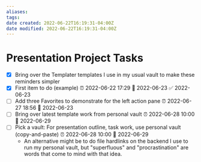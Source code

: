 ```yaml
---
aliases: 
tags: 
date created: 2022-06-22T16:19:31-04:00Z
date modified: 2022-06-22T16:19:31-04:00Z
---
```


# Presentation Project Tasks

- [x] Bring over the Templater templates I use in my usual vault to make these reminders simpler 
- [x] First item to do (example) ⏰ 2022-06-22 17:29 📅 2022-06-23 ✅ 2022-06-23
- [ ] Add three Favorites to demonstrate for the left action pane ⏰ 2022-06-27 18:56 📅 2022-06-23
- [ ] Bring over latest template work from personal vault ⏰ 2022-06-28 10:00 📅 2022-06-29
- [ ] Pick a vault: For presentation outline, task work, use personal vault (copy-and-paste) ⏰ 2022-06-28 10:00 📅 2022-06-29
  - An alternative might be to do file hardlinks on the backend I use to run my personal vault, but "superfluous" and "procrastination" are words that come to mind with that idea.
